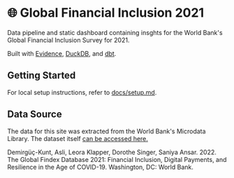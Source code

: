 # 🌐 Global Financial Inclusion 2021

Data pipeline and static dashboard containing insghts for the World Bank's Global Financial Inclusion Survey for 2021.

Built with [Evidence](https://evidence.dev/), [DuckDB](https://duckdb.org/), and [dbt](https://www.getdbt.com/).

## Getting Started

For local setup instructions, refer to [docs/setup.md](docs/setup.md).

## Data Source

The data for this site was extracted from the World Bank's Microdata Library. The dataset itself [can be accessed here.](https://microdata.worldbank.org/index.php/catalog/4607/study-description)

Demirgüç-Kunt, Asli, Leora Klapper, Dorothe Singer, Saniya Ansar. 2022. The Global Findex Database 2021: Financial Inclusion, Digital Payments, and Resilience in the Age of COVID-19. Washington, DC: World Bank.
